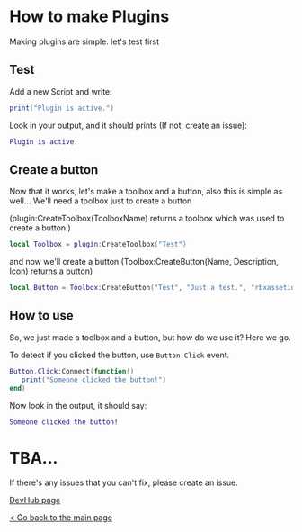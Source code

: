 # How to make Plugins

Making plugins are simple.
let's test first

## Test
Add a new Script and write:
```lua
print("Plugin is active.")
```

Look in your output, and it should prints (If not, create an issue):
```lua
Plugin is active.
```

## Create a button
Now that it works, let's make a toolbox and a button, also this is simple as well...
We'll need a toolbox just to create a button

(plugin:CreateToolbox(ToolboxName) returns a toolbox which was used to create a button.)
```lua
local Toolbox = plugin:CreateToolbox("Test")
```

and now we'll create a button
(Toolbox:CreateButton(Name, Description, Icon) returns a button)
```lua
local Button = Toolbox:CreateButton("Test", "Just a test.", "rbxassetid://4733890")
```

## How to use
So, we just made a toolbox and a button, but how do we use it? Here we go.

To detect if you clicked the button, use `Button.Click` event.
```lua
Button.Click:Connect(function()
   print("Someone clicked the button!")
end)
```

Now look in the output, it should say:
```lua
Someone clicked the button!
```

# TBA...
If there's any issues that you can't fix, please create an issue.

[DevHub page](https://developer.roblox.com/en-us/articles/Intro-to-Plugins)

[< Go back to the main page](https://github.com/RocketB0ii/LuaBlox)

